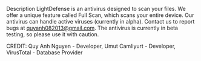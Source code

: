 Description
LightDefense is an antivirus designed to scan your files. We offer a unique feature called Full Scan, which scans your entire device. Our antivirus can handle active viruses (currently in alpha). Contact us to report bugs at quyanh082013@gmail.com. The antivirus is currently in beta testing, so please use it with caution.

CREDIT: Quy Anh Nguyen - Developer, Umut Camliyurt - Developer, VirusTotal - Database Provider
